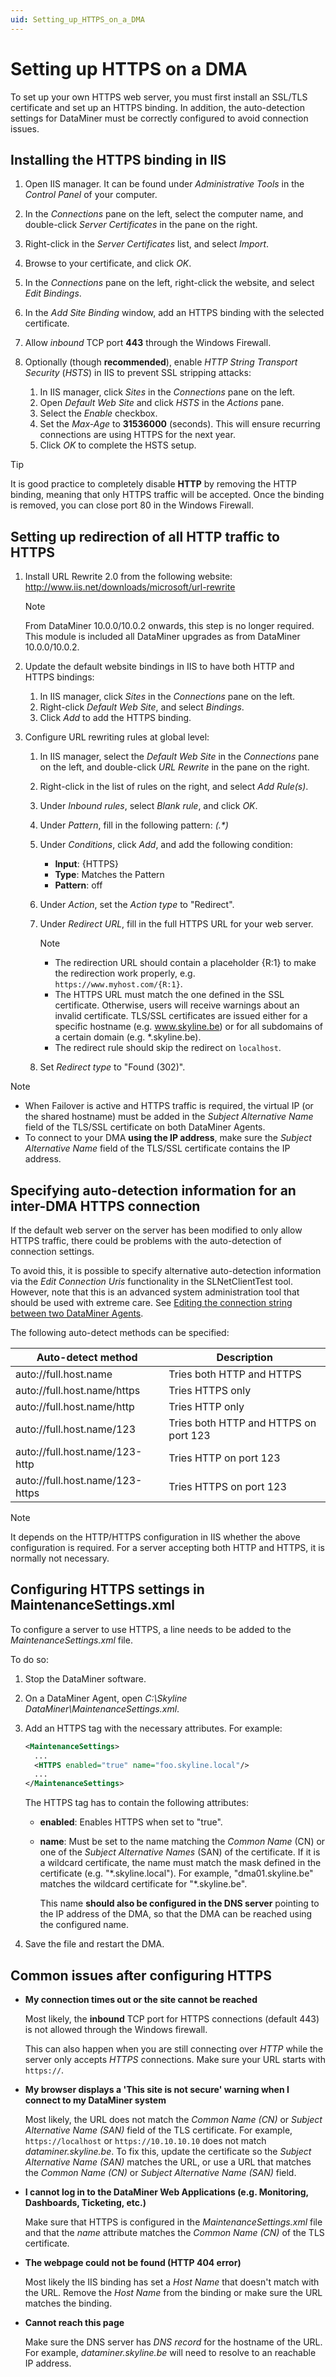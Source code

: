```yaml
---
uid: Setting_up_HTTPS_on_a_DMA
---
```


# Setting up HTTPS on a DMA

To set up your own HTTPS web server, you must first install an SSL/TLS certificate and set up an HTTPS binding. In addition, the auto-detection settings for DataMiner must be correctly configured to avoid connection issues.

## Installing the HTTPS binding in IIS

1. Open IIS manager. It can be found under *Administrative Tools* in the *Control Panel* of your computer.
1. In the *Connections* pane on the left, select the computer name, and double-click *Server Certificates* in the pane on the right.
1. Right-click in the *Server Certificates* list, and select *Import*.
1. Browse to your certificate, and click *OK*.
1. In the *Connections* pane on the left, right-click the website, and select *Edit Bindings*.
1. In the *Add Site Binding* window, add an HTTPS binding with the selected certificate.
1. Allow *inbound* TCP port **443** through the Windows Firewall.
1. Optionally (though **recommended**), enable *HTTP String Transport Security* (*HSTS*) in IIS to prevent SSL stripping attacks:

   1. In IIS manager, click *Sites* in the *Connections* pane on the left.
   1. Open *Default Web Site* and click *HSTS* in the *Actions* pane.
   1. Select the *Enable* checkbox.
   1. Set the *Max-Age* to **31536000** (seconds). This will ensure recurring connections are using HTTPS for the next year.
   1. Click *OK* to complete the HSTS setup.

> [!TIP]
> It is good practice to completely disable **HTTP** by removing the HTTP binding, meaning that only HTTPS traffic will be accepted. Once the binding is removed, you can close port 80 in the Windows Firewall.

## Setting up redirection of all HTTP traffic to HTTPS

1. Install URL Rewrite 2.0 from the following website: <http://www.iis.net/downloads/microsoft/url-rewrite>

   > [!NOTE]
   > From DataMiner 10.0.0/10.0.2 onwards, this step is no longer required. This module is included all DataMiner upgrades as from DataMiner 10.0.0/10.0.2.

1. Update the default website bindings in IIS to have both HTTP and HTTPS bindings:

   1. In IIS manager, click *Sites* in the *Connections* pane on the left.
   1. Right-click *Default Web Site*, and select *Bindings*.
   1. Click *Add* to add the HTTPS binding.

1. Configure URL rewriting rules at global level:

   1. In IIS manager, select the *Default Web Site* in the *Connections* pane on the left, and double-click *URL Rewrite* in the pane on the right.

   1. Right-click in the list of rules on the right, and select *Add Rule(s)*.

   1. Under *Inbound rules*, select *Blank rule*, and click *OK*.

   1. Under *Pattern*, fill in the following pattern: *(.\*)*

   1. Under *Conditions*, click *Add*, and add the following condition:

      - **Input**: {HTTPS}
      - **Type**: Matches the Pattern
      - **Pattern**: off

   1. Under *Action*, set the *Action type* to "Redirect".

   1. Under *Redirect URL*, fill in the full HTTPS URL for your web server.

      > [!NOTE]
      > - The redirection URL should contain a placeholder {R:1} to make the redirection work properly, e.g. `https://www.myhost.com/{R:1}`.
      > - The HTTPS URL must match the one defined in the SSL certificate. Otherwise, users will receive warnings about an invalid certificate. TLS/SSL certificates are issued either for a specific hostname (e.g. www.skyline.be) or for all subdomains of a certain domain (e.g. \*.skyline.be).
      > - The redirect rule should skip the redirect on `localhost`.

   1. Set *Redirect type* to "Found (302)".

> [!NOTE]
> - When Failover is active and HTTPS traffic is required, the virtual IP (or the shared hostname) must be added in the *Subject Alternative Name* field of the TLS/SSL certificate on both DataMiner Agents.
> - To connect to your DMA **using the IP address**, make sure the *Subject Alternative Name* field of the TLS/SSL certificate contains the IP address.

## Specifying auto-detection information for an inter-DMA HTTPS connection

If the default web server on the server has been modified to only allow HTTPS traffic, there could be problems with the auto-detection of connection settings.

To avoid this, it is possible to specify alternative auto-detection information via the *Edit Connection Uris* functionality in the SLNetClientTest tool. However, note that this is an advanced system administration tool that should be used with extreme care. See [Editing the connection string between two DataMiner Agents](xref:SLNetClientTest_tool_advanced_procedures#editing-the-connection-string-between-two-dataminer-agents).

The following auto-detect methods can be specified:

| Auto-detect method              | Description                           |
|---------------------------------|---------------------------------------|
| auto://full.host.name           | Tries both HTTP and HTTPS             |
| auto://full.host.name/https     | Tries HTTPS only                      |
| auto://full.host.name/http      | Tries HTTP only                       |
| auto://full.host.name/123       | Tries both HTTP and HTTPS on port 123 |
| auto://full.host.name/123-http  | Tries HTTP on port 123                |
| auto://full.host.name/123-https | Tries HTTPS on port 123               |

> [!NOTE]
> It depends on the HTTP/HTTPS configuration in IIS whether the above configuration is required. For a server accepting both HTTP and HTTPS, it is normally not necessary.

## Configuring HTTPS settings in MaintenanceSettings.xml

To configure a server to use HTTPS, a line needs to be added to the *MaintenanceSettings.xml* file.

To do so:

1. Stop the DataMiner software.

1. On a DataMiner Agent, open *C:\\Skyline DataMiner\\MaintenanceSettings.xml*.

1. Add an HTTPS tag with the necessary attributes. For example:

    ```xml
    <MaintenanceSettings>
      ...
      <HTTPS enabled="true" name="foo.skyline.local"/>
      ...
    </MaintenanceSettings>
    ```

    The HTTPS tag has to contain the following attributes:

    - **enabled**: Enables HTTPS when set to "true".
    - **name**: Must be set to the name matching the *Common Name* (CN) or one of the *Subject Alternative Names* (SAN) of the certificate. If it is a wildcard certificate, the name must match the mask defined in the certificate (e.g. "\*.skyline.local"). For example, "dma01.skyline.be" matches the wildcard certificate for "*.skyline.be".

      This name **should also be configured in the DNS server** pointing to the IP address of the DMA, so that the DMA can be reached using the configured name.

1. Save the file and restart the DMA.

## Common issues after configuring HTTPS

- **My connection times out or the site cannot be reached**

    Most likely, the **inbound** TCP port for HTTPS connections (default 443) is not allowed through the Windows firewall.

    This can also happen when you are still connecting over *HTTP* while the server only accepts *HTTPS* connections. Make sure your URL starts with `https://`.

- **My browser displays a 'This site is not secure' warning when I connect to my DataMiner system**

    Most likely, the URL does not match the *Common Name (CN)* or *Subject Alternative Name (SAN)* field of the TLS certificate. For example, `https://localhost` or `https://10.10.10.10` does not match *dataminer.skyline.be*. To fix this, update the certificate so the *Subject Alternative Name (SAN)* matches the URL, or use a URL that matches the *Common Name (CN)* or *Subject Alternative Name (SAN)* field.

- **I cannot log in to the DataMiner Web Applications (e.g. Monitoring, Dashboards, Ticketing, etc.)**

    Make sure that HTTPS is configured in the *MaintenanceSettings.xml* file and that the *name* attribute matches the *Common Name (CN)* of the TLS certificate.
    
- **The webpage could not be found (HTTP 404 error)**

   Most likely the IIS binding has set a *Host Name* that doesn't match with the URL. Remove the *Host Name* from the binding or make sure the URL matches the binding.

- **Cannot reach this page**

   Make sure the DNS server has *DNS record* for the hostname of the URL. For example, *dataminer.skyline.be* will need to resolve to an reachable IP address.
